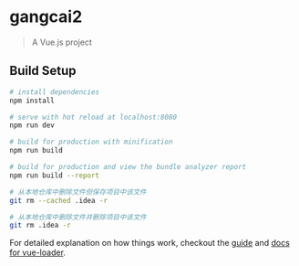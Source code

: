 # gangcai2

> A Vue.js project

## Build Setup

``` bash
# install dependencies
npm install

# serve with hot reload at localhost:8080
npm run dev

# build for production with minification
npm run build

# build for production and view the bundle analyzer report
npm run build --report

# 从本地仓库中删除文件但保存项目中该文件
git rm --cached .idea -r

# 从本地仓库中删除文件并删除项目中该文件
git rm .idea -r

```

For detailed explanation on how things work, checkout the [guide](http://vuejs-templates.github.io/webpack/) and [docs for vue-loader](http://vuejs.github.io/vue-loader).
